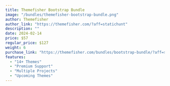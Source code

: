 ```yaml
---
title: Themefisher Bootstrap Bundle
image: "/bundles/themefisher-bootstrap-bundle.png"
author: Themefisher
author_link: "https://themefisher.com/?aff=statichunt"
description: ""
date: 2024-02-14
price: $57
regular_price: $127
weight: 6
purchase_link: "https://themefisher.com/bundles/bootstrap-bundle/?aff=statichunt"
features:
  - "14+ Themes"
  - "Premium Support"
  - "Multiple Projects"
  - "Upcoming Themes"
---
```

